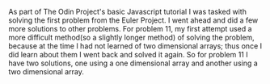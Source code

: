 As part of The Odin Project's basic Javascript tutorial I was tasked with solving the first problem from the Euler Project. I went ahead and did a few more solutions to other problems. For problem 11, my first attempt used a more difficult method(so a slightly longer method) of solving the problem, because at the time I had not learned of two dimensional arrays; thus once I did learn about them I went back and solved it again. So for problem 11 I have two solutions, one using a one dimensional array and another using a two dimensional array.